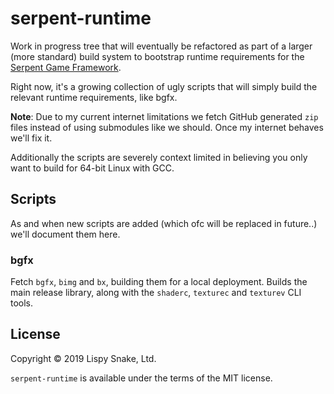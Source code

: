 # serpent-runtime

Work in progress tree that will eventually be refactored as part of a
larger (more standard) build system to bootstrap runtime requirements
for the [Serpent Game Framework](https://github.com/lispysnake/serpent).

Right now, it's a growing collection of ugly scripts that will simply
build the relevant runtime requirements, like bgfx.

**Note**: Due to my current internet limitations we fetch GitHub generated
`zip` files instead of using submodules like we should. Once my internet
behaves we'll fix it.

Additionally the scripts are severely context limited in believing you
only want to build for 64-bit Linux with GCC.

## Scripts

As and when new scripts are added (which ofc will be replaced in future..)
we'll document them here.

### bgfx

Fetch `bgfx`, `bimg` and `bx`, building them for a local deployment. Builds
the main release library, along with the `shaderc`, `texturec` and `texturev`
CLI tools.


## License

Copyright © 2019 Lispy Snake, Ltd.

`serpent-runtime` is available under the terms of the MIT license.
